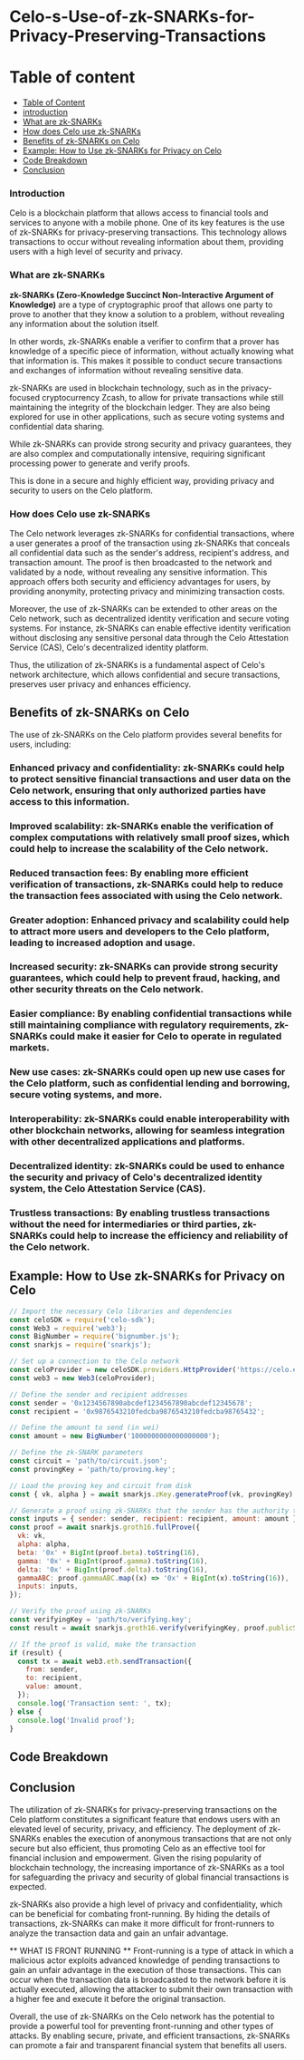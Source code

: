 # Celo-s-Use-of-zk-SNARKs-for-Privacy-Preserving-Transactions

# Table of content
  - [Table of Content](#table-of-content)
  - [introduction](#introduction)
  - [What are zk-SNARKs](#what-are-zk-snarks)
  - [How does Celo use zk-SNARKs](#how-does-celo-use-zk-snarks)
  - [Benefits of zk-SNARKs on Celo](#benefits-of-zk-snarks-on-celo)
  - [Example: How to Use zk-SNARKs for Privacy on Celo](#example-how-to-use-zk-snarks-for-privacy-on-celo)
  - [Code Breakdown](#code-breakdown)
  - [Conclusion](#conclusion)

### Introduction
Celo is a blockchain platform that allows access to financial tools and services to anyone with a mobile phone. One of its key features is the use of zk-SNARKs for privacy-preserving transactions. This technology allows transactions to occur without revealing information about them, providing users with a high level of security and privacy.

### What are zk-SNARKs
**zk-SNARKs (Zero-Knowledge Succinct Non-Interactive Argument of Knowledge)** are a type of cryptographic proof that allows one party to prove to another that they know a solution to a problem, without revealing any information about the solution itself. 

In other words, zk-SNARKs enable a verifier to confirm that a prover has knowledge of a specific piece of information, without actually knowing what that information is. This makes it possible to conduct secure transactions and exchanges of information without revealing sensitive data.

zk-SNARKs are used in blockchain technology, such as in the privacy-focused cryptocurrency Zcash, to allow for private transactions while still maintaining the integrity of the blockchain ledger. They are also being explored for use in other applications, such as secure voting systems and confidential data sharing. 

While zk-SNARKs can provide strong security and privacy guarantees, they are also complex and computationally intensive, requiring significant processing power to generate and verify proofs.

This is done in a secure and highly efficient way, providing privacy and security to users on the Celo platform.

### How does Celo use zk-SNARKs
The Celo network leverages zk-SNARKs for confidential transactions, where a user generates a proof of the transaction using zk-SNARKs that conceals all confidential data such as the sender's address, recipient's address, and transaction amount. The proof is then broadcasted to the network and validated by a node, without revealing any sensitive information. This approach offers both security and efficiency advantages for users, by providing anonymity, protecting privacy and minimizing transaction costs.

Moreover, the use of zk-SNARKs can be extended to other areas on the Celo network, such as decentralized identity verification and secure voting systems. For instance, zk-SNARKs can enable effective identity verification without disclosing any sensitive personal data through the Celo Attestation Service (CAS), Celo's decentralized identity platform.

Thus, the utilization of zk-SNARKs is a fundamental aspect of Celo's network architecture, which allows confidential and secure transactions, preserves user privacy and enhances efficiency.

## Benefits of zk-SNARKs on Celo
The use of zk-SNARKs on the Celo platform provides several benefits for users, including:

### Enhanced privacy and confidentiality: zk-SNARKs could help to protect sensitive financial transactions and user data on the Celo network, ensuring that only authorized parties have access to this information.
### Improved scalability: zk-SNARKs enable the verification of complex computations with relatively small proof sizes, which could help to increase the scalability of the Celo network.
### Reduced transaction fees: By enabling more efficient verification of transactions, zk-SNARKs could help to reduce the transaction fees associated with using the Celo network.
### Greater adoption: Enhanced privacy and scalability could help to attract more users and developers to the Celo platform, leading to increased adoption and usage.
### Increased security: zk-SNARKs can provide strong security guarantees, which could help to prevent fraud, hacking, and other security threats on the Celo network.
### Easier compliance: By enabling confidential transactions while still maintaining compliance with regulatory requirements, zk-SNARKs could make it easier for Celo to operate in regulated markets.
### New use cases: zk-SNARKs could open up new use cases for the Celo platform, such as confidential lending and borrowing, secure voting systems, and more.
### Interoperability: zk-SNARKs could enable interoperability with other blockchain networks, allowing for seamless integration with other decentralized applications and platforms.
### Decentralized identity: zk-SNARKs could be used to enhance the security and privacy of Celo's decentralized identity system, the Celo Attestation Service (CAS).
### Trustless transactions: By enabling trustless transactions without the need for intermediaries or third parties, zk-SNARKs could help to increase the efficiency and reliability of the Celo network.



## Example: How to Use zk-SNARKs for Privacy on Celo

``` javascript
// Import the necessary Celo libraries and dependencies
const celoSDK = require('celo-sdk');
const Web3 = require('web3');
const BigNumber = require('bignumber.js');
const snarkjs = require('snarkjs');

// Set up a connection to the Celo network
const celoProvider = new celoSDK.providers.HttpProvider('https://celo.example.com');
const web3 = new Web3(celoProvider);

// Define the sender and recipient addresses
const sender = '0x1234567890abcdef1234567890abcdef12345678';
const recipient = '0x9876543210fedcba9876543210fedcba98765432';

// Define the amount to send (in wei)
const amount = new BigNumber('1000000000000000000');

// Define the zk-SNARK parameters
const circuit = 'path/to/circuit.json';
const provingKey = 'path/to/proving.key';

// Load the proving key and circuit from disk
const { vk, alpha } = await snarkjs.zKey.generateProof(vk, provingKey);

// Generate a proof using zk-SNARKs that the sender has the authority to make the transaction
const inputs = { sender: sender, recipient: recipient, amount: amount };
const proof = await snarkjs.groth16.fullProve({
  vk: vk,
  alpha: alpha,
  beta: '0x' + BigInt(proof.beta).toString(16),
  gamma: '0x' + BigInt(proof.gamma).toString(16),
  delta: '0x' + BigInt(proof.delta).toString(16),
  gammaABC: proof.gammaABC.map((x) => '0x' + BigInt(x).toString(16)),
  inputs: inputs,
});

// Verify the proof using zk-SNARKs
const verifyingKey = 'path/to/verifying.key';
const result = await snarkjs.groth16.verify(verifyingKey, proof.publicSignals, proof.proof);

// If the proof is valid, make the transaction
if (result) {
  const tx = await web3.eth.sendTransaction({
    from: sender,
    to: recipient,
    value: amount,
  });
  console.log('Transaction sent: ', tx);
} else {
  console.log('Invalid proof');
}

```

## Code Breakdown


## Conclusion

The utilization of zk-SNARKs for privacy-preserving transactions on the Celo platform constitutes a significant feature that endows users with an elevated level of security, privacy, and efficiency. The deployment of zk-SNARKs enables the execution of anonymous transactions that are not only secure but also efficient, thus promoting Celo as an effective tool for financial inclusion and empowerment. Given the rising popularity of blockchain technology, the increasing importance of zk-SNARKs as a tool for safeguarding the privacy and security of global financial transactions is expected.

zk-SNARKs also provide a high level of privacy and confidentiality, which can be beneficial for combating front-running. By hiding the details of transactions, zk-SNARKs can make it more difficult for front-runners to analyze the transaction data and gain an unfair advantage.

** WHAT IS FRONT RUNNING **
Front-running is a type of attack in which a malicious actor exploits advanced knowledge of pending transactions to gain an unfair advantage in the execution of those transactions. This can occur when the transaction data is broadcasted to the network before it is actually executed, allowing the attacker to submit their own transaction with a higher fee and execute it before the original transaction.

Overall, the use of zk-SNARKs on the Celo network has the potential to provide a powerful tool for preventing front-running and other types of attacks. By enabling secure, private, and efficient transactions, zk-SNARKs can promote a fair and transparent financial system that benefits all users.






